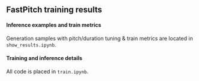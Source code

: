 ## FastPitch training results

#### Inference examples and train metrics

Generation samples with pitch/duration tuning & train metrics are located in `show_results.ipynb`.

#### Training and inference details

All code is placed in `train.ipynb`.
